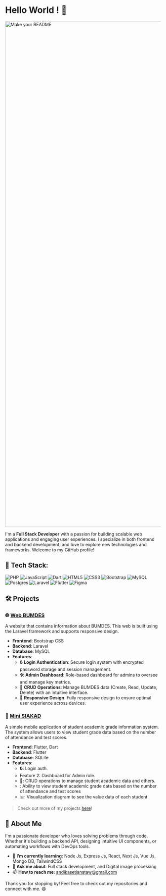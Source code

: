# Hello World ! 👋

<img width="1634" alt="Make your README" src="https://github.com/user-attachments/assets/4f286e4a-508c-47db-8e56-542ec2451d27">

I'm a **Full Stack Developer** with a passion for building scalable web applications and engaging user experiences. I specialize in both frontend and backend development, and love to explore new technologies and frameworks. Welcome to my GitHub profile!


## 🌟 Tech Stack:
![PHP](https://img.shields.io/badge/php-%23777BB4.svg?style=for-the-badge&logo=php&logoColor=white)
![JavaScript](https://img.shields.io/badge/JavaScript-F7DF1E?style=for-the-badge&logo=javascript&logoColor=black)
![Dart](https://img.shields.io/badge/dart-%230175C2.svg?style=for-the-badge&logo=dart&logoColor=white)
![HTML5](https://img.shields.io/badge/HTML5-E34F26?style=for-the-badge&logo=html5&logoColor=white)
![CSS3](https://img.shields.io/badge/CSS3-1572B6?style=for-the-badge&logo=css3&logoColor=white)
![Bootstrap](https://img.shields.io/badge/bootstrap-%238511FA.svg?style=for-the-badge&logo=bootstrap&logoColor=white)
![MySQL](https://img.shields.io/badge/MySQL-4479A1?style=for-the-badge&logo=mysql&logoColor=white)
![Postgres](https://img.shields.io/badge/postgres-%23316192.svg?style=for-the-badge&logo=postgresql&logoColor=white)
![Laravel](https://img.shields.io/badge/Laravel-FF2D20?style=for-the-badge&logo=laravel&logoColor=white)
![Flutter](https://img.shields.io/badge/Flutter-%2302569B.svg?style=for-the-badge&logo=Flutter&logoColor=white)
![Figma](https://img.shields.io/badge/figma-%23F24E1E.svg?style=for-the-badge&logo=figma&logoColor=white)



## 🛠 Projects

### 🌐 [Web BUMDES](https://github.com/Rexxpy/Web-Bumdes)
A website that contains information about BUMDES. This web is built using the Laravel framework and supports responsive design.

- **Frontend**: Bootstrap CSS
- **Backend**: Laravel
- **Database**: MySQL
- **Features**:
  - 🔒 **Login Authentication**: Secure login system with encrypted password storage and session management.
  - 🛠 **Admin Dashboard**: Role-based dashboard for admins to oversee and manage key metrics.
  - 📂 **CRUD Operations**: Manage BUMDES data (Create, Read, Update, Delete) with an intuitive interface.
  - 📱 **Responsive Design**: Fully responsive design to ensure optimal user experience across devices.

### 📱 [Mini SIAKAD](https://github.com/Rexxpy/Mini-Siakad)
A simple mobile application of student academic grade information system. The system allows users to view student grade data based on the number of attendance and test scores.

- **Frontend**: Flutter, Dart
- **Backend**: Flutter
- **Database**: SQLite
- **Features**:
  - 🔒: Login auth.
  - Feature 2: Dashboard for Admin role.
  - 📂: CRUD operations to manage student academic data and others.
  - : Ability to view student academic grade data based on the number of attendance and test scores
  - 📊: Visualization diagram to see the value data of each student 

> Check out more of my projects [here](https://github.com/Rexxpy?tab=repositories)!


## 🚀 About Me
I'm a passionate developer who loves solving problems through code. Whether it's building a backend API, designing intuitive UI components, or automating workflows with DevOps tools.

- 🌱 **I’m currently learning**: Node Js, Express Js, React, Next Js, Vue Js, Mongo DB, TailwindCSS 
- 💬 **Ask me about**: Full stack development, and Digital image processing
- 📫 **How to reach me**: [andikasetianataw@gmail.com](mailto:andikasetianataw@gmail.com)
  

Thank you for stopping by! Feel free to check out my repositories and connect with me. 😄

